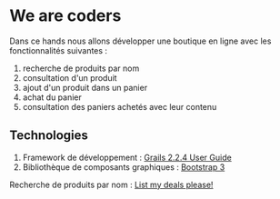 We are coders
=============

Dans ce hands nous allons développer une boutique en ligne avec les fonctionnalités suivantes :

1. recherche de produits par nom
2. consultation d'un produit
3. ajout d'un produit dans un panier
4. achat du panier
5. consultation des paniers achetés avec leur contenu

Technologies
--

1. Framework de développement : [Grails 2.2.4 User Guide](http://grails.org/doc/2.2.4/ "Grails user guide web site")
2. Bibliothèque de composants graphiques : [Bootstrap 3](http://getbootstrap.com/ "Bootstrap web site")

Recherche de produits par nom : [List my deals please!](p3.md "Part 3")
